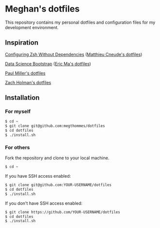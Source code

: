 # Meghan's dotfiles

This repository contains my personal dotfiles and configuration files for my development environment.

## Inspiration

[Configuring Zsh Without Dependencies](https://thevaluable.dev/zsh-install-configure-mouseless) ([Matthieu Cneude's dotfiles](https://github.com/Phantas0s/.dotfiles))

[Data Science Bootstrap](https://ericmjl.github.io/data-science-bootstrap-notes) ([Eric Ma's dotfiles](https://github.com/ericmjl/dotfiles))

[Paul Miller's dotfiles](https://github.com/paulmillr/dotfiles)

[Zach Holman's dotfiles](https://github.com/holman/dotfiles)

## Installation

### For myself

```sh
$ cd ~
$ git clone git@github.com:megthommes/dotfiles
$ cd dotfiles
$ ./install.sh
```

### For others

Fork the repository and clone to your local machine.

```sh
$ cd ~
```

If you have SSH access enabled:

```sh
$ git clone git@github.com:YOUR-USERNAME/dotfiles
$ cd dotfiles
$ ./install.sh
```

If you don't have SSH access enabled:

```sh
$ git clone https://github.com/YOUR-USERNAME/dotfiles
$ cd dotfiles
$ ./install.sh
```
